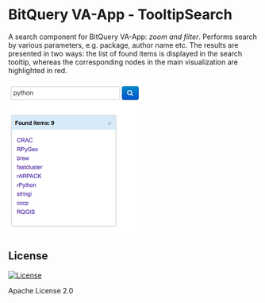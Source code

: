 # BitQuery VA-App - TooltipSearch

A search component for BitQuery VA-App: *zoom and filter*. 
Performs search by various parameters, e.g. package, author name etc. 
The results are presented in two ways: the list of found items is displayed in the search tooltip, 
whereas the corresponding nodes in the main visualization are highlighted in red.

![TooltipSearch](tooltipSearch.png)

## License
[![License](https://img.shields.io/badge/License-Apache%202.0-blue.svg)](https://opensource.org/licenses/Apache-2.0)

Apache License 2.0
